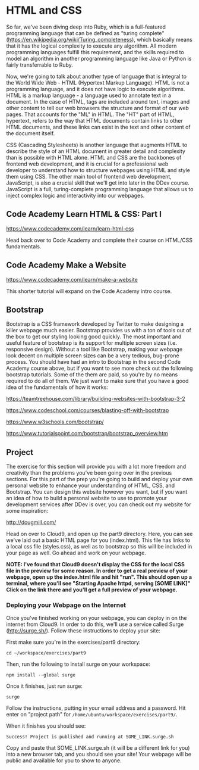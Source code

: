 # HTML and CSS

So far, we've been diving deep into Ruby, which is a full-featured programming language that can be defined as "turing complete" (https://en.wikipedia.org/wiki/Turing_completeness), which basically means that it has the logical complexity to execute any algorithm. All modern programming languages fulfill this requirement, and the skills required to model an algorithm in another programming language like Java or Python is fairly transferrable to Ruby.

Now, we're going to talk about another type of language that is integral to the World Wide Web - HTML (Hypertext Markup Language). HTML is not a programming language, and it does not have logic to execute algorithms. HTML is a markup language - a language used to annotate text in a document. In the case of HTML, tags are included around text, images and other content to tell our web browsers the structure and format of our web pages. That accounts for the "ML" in HTML. The "HT" part of HTML, hypertext, refers to the way that HTML documents contain links to other HTML documents, and these links can exist in the text and other content of the document itself.

CSS (Cascading Stylesheets) is another language that augments HTML to describe the style of an HTML document in greater detail and complexity than is possible with HTML alone. HTML and CSS are the backbones of frontend web development, and it is crucial for a professional web developer to understand how to structure webpages using HTML and style them using CSS. The other main tool of frontend web development, JavaScript, is also a crucial skill that we'll get into later in the DDev course. JavaScript is a full, turing-complete programming language that allows us to inject complex logic and interactivity into our webpages.

## Code Academy Learn HTML & CSS: Part I

<https://www.codecademy.com/learn/learn-html-css>

Head back over to Code Academy and complete their course on HTML/CSS fundamentals.

## Code Academy Make a Website

<https://www.codecademy.com/learn/make-a-website>

This shorter tutorial will expand on the Code Academy intro course.

## Bootstrap

Bootstrap is a CSS framework developed by Twitter to make designing a killer webpage much easier. Bootstrap provides us with a ton of tools out of the box to get our styling looking good quickly. The most important and useful feature of bootstrap is its support for multiple screen sizes (i.e. responsive design). Without a tool like Bootstrap, making your webpage look decent on multiple screen sizes can be a very tedious, bug-prone process. You should have had an intro to Bootstrap in the second Code Academy course above, but if you want to see more check out the following bootstrap tutorials. Some of the them are paid, so you're by no means required to do all of them. We just want to make sure that you have a good idea of the fundamentals of how it works:

<https://teamtreehouse.com/library/building-websites-with-bootstrap-3-2>

<https://www.codeschool.com/courses/blasting-off-with-bootstrap>

<https://www.w3schools.com/bootstrap/>

<https://www.tutorialspoint.com/bootstrap/bootstrap_overview.htm>

## Project

The exercise for this section will provide you with a lot more freedom and creativity than the problems you've been going over in the previous sections. For this part of the prep you're going to build and deploy your own personal website to enhance your understanding of HTML, CSS, and Bootstrap. You can design this website however you want, but if you want an idea of how to build a personal website to use to promote your development services after DDev is over, you can check out my website for some inspiration:

<http://dougmill.com/>

Head on over to Cloud9, and open up the part9 directory. Here, you can see we've laid out a basic HTML page for you (index.html). This file has links to a local css file (styles.css), as well as to bootstrap so this will be included in your page as well. Go ahead and work on your webpage.

**NOTE: I've found that Cloud9 doesn't display the CSS for the local CSS file in the preview for some reason. In order to get a real preview of your webpage, open up the index.html file and hit "run". This should open up a terminal, where you'll see "Starting Apache httpd, serving [SOME LINK]" Click on the link there and you'll get a full preview of your webpage.**

### Deploying your Webpage on the Internet

Once you've finished working on your webpage, you can deploy in on the internet from Cloud9. In order to do this, we'll use a service called Surge (http://surge.sh/). Follow these instructions to deploy your site:

First make sure you're in the exercises/part9 directory:

```
cd ~/workspace/exercises/part9
```
Then, run the following to install surge on your workspace:

```
npm install --global surge
```

Once it finishes, just run surge:

```
surge
```

Follow the instructions, putting in your email address and a password. Hit enter on "project path" for `/home/ubuntu/workspace/exercises/part9/`.

When it finishes you should see:

```
Success! Project is published and running at SOME_LINK.surge.sh
```

Copy and paste that SOME_LINK.surge.sh (it will be a different link for you) into a new browser tab, and you should see your site! Your webpage will be public and available for you to show to anyone.
